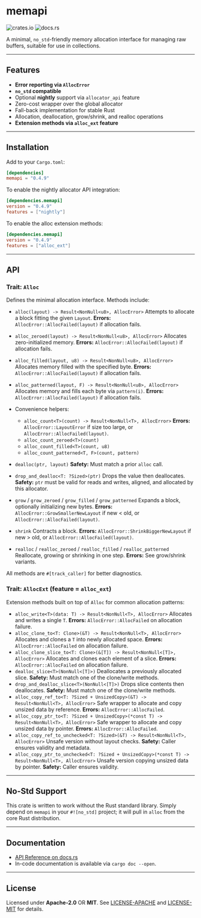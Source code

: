# memapi

![crates.io](https://img.shields.io/crates/v/memapi.svg) ![docs.rs](https://docs.rs/memapi/badge.svg)

A minimal, `no_std`-friendly memory allocation interface for managing raw buffers, suitable for use in collections.

---

## Features

* **Error reporting via `AllocError`**
* **`no_std` compatible**
* Optional **nightly** support via `allocator_api` feature
* Zero-cost wrapper over the global allocator
* Fall-back implementation for stable Rust
* Allocation, deallocation, grow/shrink, and realloc operations
* **Extension methods via `alloc_ext` feature**

---

## Installation

Add to your `Cargo.toml`:

```toml
[dependencies]
memapi = "0.4.9"
```

To enable the nightly allocator API integration:

```toml
[dependencies.memapi]
version = "0.4.9"
features = ["nightly"]
```

To enable the alloc extension methods:

```toml
[dependencies.memapi]
version = "0.4.9"
features = ["alloc_ext"]
```

---

## API

### Trait: `Alloc`

Defines the minimal allocation interface. Methods include:

* `alloc(layout) -> Result<NonNull<u8>, AllocError>`
  Attempts to allocate a block fitting the given `Layout`.
  **Errors:** `AllocError::AllocFailed(layout)` if allocation fails.
* `alloc_zeroed(layout) -> Result<NonNull<u8>, AllocError>`
  Allocates zero-initialized memory.
  **Errors:** `AllocError::AllocFailed(layout)` if allocation fails.
* `alloc_filled(layout, u8) -> Result<NonNull<u8>, AllocError>`
  Allocates memory filled with the specified byte.
  **Errors:** `AllocError::AllocFailed(layout)` if allocation fails.
* `alloc_patterned(layout, F) -> Result<NonNull<u8>, AllocError>`
  Allocates memory and fills each byte via `pattern(i)`.
  **Errors:** `AllocError::AllocFailed(layout)` if allocation fails.
* Convenience helpers:

    * `alloc_count<T>(count) -> Result<NonNull<T>, AllocError>`
      **Errors:** `AllocError::LayoutError` if size too large, or `AllocError::AllocFailed(layout)`.
    * `alloc_count_zeroed<T>(count)`
    * `alloc_count_filled<T>(count, u8)`
    * `alloc_count_patterned<T, F>(count, pattern)`
* `dealloc(ptr, layout)`
  **Safety:** Must match a prior `alloc` call.
* `drop_and_dealloc<T: ?Sized>(ptr)`
  Drops the value then deallocates.
  **Safety:** `ptr` must be valid for reads and writes, aligned, and allocated by this allocator.
* `grow` / `grow_zeroed` / `grow_filled` / `grow_patterned`
  Expands a block, optionally initializing new bytes.
  **Errors:** `AllocError::GrowSmallerNewLayout` if new < old, or `AllocError::AllocFailed(layout)`.
* `shrink`
  Contracts a block.
  **Errors:** `AllocError::ShrinkBiggerNewLayout` if new > old, or `AllocError::AllocFailed(layout)`.
* `realloc` / `realloc_zeroed` / `realloc_filled` / `realloc_patterned`
  Reallocate, growing or shrinking in one step.
  **Errors:** See grow/shrink variants.

All methods are `#[track_caller]` for better diagnostics.

### Trait: `AllocExt` (feature = `alloc_ext`)

Extension methods built on top of `Alloc` for common allocation patterns:

* `alloc_write<T>(data: T) -> Result<NonNull<T>, AllocError>`
  Allocates and writes a single `T`.
  **Errors:** `AllocError::AllocFailed` on allocation failure.
* `alloc_clone_to<T: Clone>(&T) -> Result<NonNull<T>, AllocError>`
  Allocates and clones a `T` into newly allocated space.
  **Errors:** `AllocError::AllocFailed` on allocation failure.
* `alloc_clone_slice_to<T: Clone>(&[T]) -> Result<NonNull<[T]>, AllocError>`
  Allocates and clones each element of a slice.
  **Errors:** `AllocError::AllocFailed` on allocation failure.
* `dealloc_slice<T>(NonNull<[T]>)`
  Deallocates a previously allocated slice.
  **Safety:** Must match one of the clone/write methods.
* `drop_and_dealloc_slice<T>(NonNull<[T]>)`
  Drops slice contents then deallocates.
  **Safety:** Must match one of the clone/write methods.
* `alloc_copy_ref_to<T: ?Sized + UnsizedCopy>(&T) -> Result<NonNull<T>, AllocError>`
  Safe wrapper to allocate and copy unsized data by reference.
  **Errors:** `AllocError::AllocFailed`.
* `alloc_copy_ptr_to<T: ?Sized + UnsizedCopy>(*const T) -> Result<NonNull<T>, AllocError>`
  Safe wrapper to allocate and copy unsized data by pointer.
  **Errors:** `AllocError::AllocFailed`.
* `alloc_copy_ref_to_unchecked<T: ?Sized>(&T) -> Result<NonNull<T>, AllocError>`
  Unsafe version without layout checks.
  **Safety:** Caller ensures validity and metadata.
* `alloc_copy_ptr_to_unchecked<T: ?Sized + UnsizedCopy>(*const T) -> Result<NonNull<T>, AllocError>`
  Unsafe version copying unsized data by pointer.
  **Safety:** Caller ensures validity.

---

## No-Std Support

This crate is written to work without the Rust standard library. Simply depend on `memapi` in your `#![no_std]` project;
it will pull in `alloc` from the core Rust distribution.

---

## Documentation

* [API Reference on docs.rs](https://docs.rs/memapi)
* In-code documentation is available via `cargo doc --open`.

---

## License

Licensed under **Apache-2.0** OR **MIT**. See [LICENSE-APACHE](LICENSE-APACHE) and [LICENSE-MIT](LICENSE-MIT) for
details.
